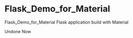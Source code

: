 # Flask_Demo_for_Material
Flask_Demo_for_Material
Flask application build with Material

Undone Now
